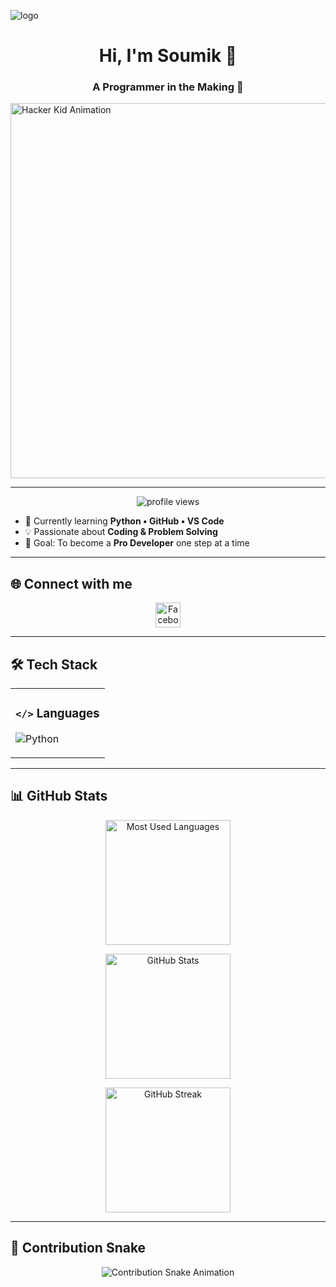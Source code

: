 ![logo](https://github.com/PySoumik/PySoumik/blob/main/github-header-image.png)

<h1 align="center">Hi, I'm Soumik 👋</h1>
<h3 align="center">A Programmer in the Making 🚀</h3>

<img src="https://i.giphy.com/media/26AHONQ79FdWZhAI0/giphy.gif" width="600" alt="Hacker Kid Animation" align="center" />

---

<p align="center">
  <img src="https://komarev.com/ghpvc/?username=PySoumik&label=Profile%20views&color=0e75b6&style=flat" alt="profile views" />
</p>

- 🌱 Currently learning **Python • GitHub • VS Code**  
- 💡 Passionate about **Coding & Problem Solving**  
- 🎯 Goal: To become a **Pro Developer** one step at a time  

---

## 🌐 Connect with me

<p align="center">
  <a href="https://fb.com/urte4u" target="_blank">
    <img src="https://raw.githubusercontent.com/rahuldkjain/github-profile-readme-generator/master/src/images/icons/Social/facebook.svg" alt="Facebook" height="40" width="40"/>
  </a>
</p>

---

## 🛠️ Tech Stack

<table align="center">
<tr>
<td>

### **`</>` Languages**
![Python](https://img.shields.io/badge/Python-Beginner-lightgrey)

</td>
</tr>
</table>

---

## 📊 GitHub Stats

<div align="center">

  <img 
    src="https://github-readme-stats.vercel.app/api/top-langs/?username=PySoumik&layout=compact&langs_count=6&bg_color=FFF9DB&text_color=5A3E00&title_color=F4B400&icon_color=FFD700" 
    alt="Most Used Languages" 
    height="200px"
  />

  <img 
    src="https://github-readme-stats.vercel.app/api?username=PySoumik&show_icons=true&count_private=true&include_all_commits=true&rank_icon=github&bg_color=FFF9DB&text_color=5A3E00&title_color=F4B400&icon_color=FFD700" 
    alt="GitHub Stats" 
    height="200px"
  />

  <img 
    src="https://github-readme-streak-stats-v2.vercel.app/?user=PySoumik&bg_color=FFF9DB&text_color=5A3E00&fire_color=F4B400&curr_streak_num=5A3E00&curr_streak_label=F4B400&side_labels=5A3E00" 
    alt="GitHub Streak"
    height="200px"
  />

</div>

---

## 🐍 Contribution Snake

<p align="center">
  <img src="https://github.com/PySoumik/PySoumik/blob/output/github-contribution-grid-snake.svg" alt="Contribution Snake Animation" />
</p>
